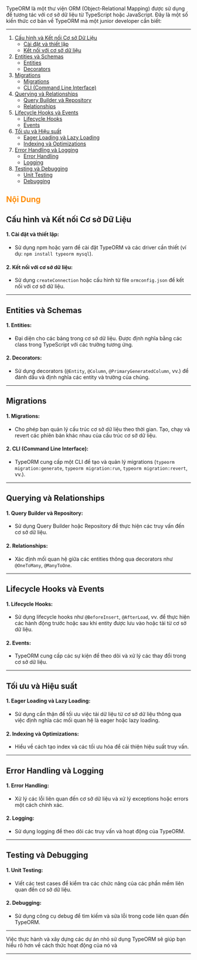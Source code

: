 TypeORM là một thư viện ORM (Object-Relational Mapping) được sử dụng để tương tác với cơ sở dữ liệu từ TypeScript hoặc JavaScript. Đây là một số kiến thức cơ bản về TypeORM mà một junior developer cần biết:

---

1. [Cấu hình và Kết nối Cơ sở Dữ Liệu](#cấu-hình-và-kết-nối-cơ-sở-dữ-liệu)
   - [Cài đặt và thiết lập](#1-cài-đặt-và-thiết-lập)
   - [Kết nối với cơ sở dữ liệu](#2-kết-nối-với-cơ-sở-dữ-liệu)
2. [Entities và Schemas](#entities-và-schemas)
   - [Entities](#1-entities)
   - [Decorators](#2-decorators)
3. [Migrations](#migrations)
   - [Migrations](#1-migrations)
   - [CLI (Command Line Interface)](#2-cli-command-line-interface)
4. [Querying và Relationships](#querying-và-relationships)
   - [Query Builder và Repository](#1-query-builder-và-repository)
   - [Relationships](#2-relationships)
5. [Lifecycle Hooks và Events](#lifecycle-hooks-và-events)
   - [Lifecycle Hooks](#1-lifecycle-hooks)
   - [Events](#2-events)
6. [Tối ưu và Hiệu suất](#tối-ưu-và-hiệu-suat)
   - [Eager Loading và Lazy Loading](#1-eager-loading-và-lazy-loading)
   - [Indexing và Optimizations](#2-indexing-và-optimizations)
7. [Error Handling và Logging](#error-handling-và-logging)
   - [Error Handling](#1-error-handling)
   - [Logging](#2-logging)
8. [Testing và Debugging](#testing-và-debugging)
   - [Unit Testing](#1-unit-testing)
   - [Debugging](#2-debugging)

<h2 style="color:#FF8C00; font-weight: bold;">Nội Dung</h2>

## Cấu hình và Kết nối Cơ sở Dữ Liệu

#### 1. **Cài đặt và thiết lập:**

- Sử dụng npm hoặc yarn để cài đặt TypeORM và các driver cần thiết (ví dụ: `npm install typeorm mysql`).

#### 2. **Kết nối với cơ sở dữ liệu:**

- Sử dụng `createConnection` hoặc cấu hình từ file `ormconfig.json` để kết nối với cơ sở dữ liệu.

---

## Entities và Schemas

#### 1. **Entities:**

- Đại diện cho các bảng trong cơ sở dữ liệu. Được định nghĩa bằng các class trong TypeScript với các trường tương ứng.

#### 2. **Decorators:**

- Sử dụng decorators (`@Entity`, `@Column`, `@PrimaryGeneratedColumn`, vv.) để đánh dấu và định nghĩa các entity và trường của chúng.

---

## Migrations

#### 1. **Migrations:**

- Cho phép bạn quản lý cấu trúc cơ sở dữ liệu theo thời gian. Tạo, chạy và revert các phiên bản khác nhau của cấu trúc cơ sở dữ liệu.

#### 2. **CLI (Command Line Interface):**

- TypeORM cung cấp một CLI để tạo và quản lý migrations (`typeorm migration:generate`, `typeorm migration:run`, `typeorm migration:revert`, vv.).

---

## Querying và Relationships

#### 1. **Query Builder và Repository:**

- Sử dụng Query Builder hoặc Repository để thực hiện các truy vấn đến cơ sở dữ liệu.

#### 2. **Relationships:**

- Xác định mối quan hệ giữa các entities thông qua decorators như `@OneToMany`, `@ManyToOne`.

---

## Lifecycle Hooks và Events

#### 1. **Lifecycle Hooks:**

- Sử dụng lifecycle hooks như `@BeforeInsert`, `@AfterLoad`, vv. để thực hiện các hành động trước hoặc sau khi entity được lưu vào hoặc tải từ cơ sở dữ liệu.

#### 2. **Events:**

- TypeORM cung cấp các sự kiện để theo dõi và xử lý các thay đổi trong cơ sở dữ liệu.

---

## Tối ưu và Hiệu suất

#### 1. **Eager Loading và Lazy Loading:**

- Sử dụng cẩn thận để tối ưu việc tải dữ liệu từ cơ sở dữ liệu thông qua việc định nghĩa các mối quan hệ là eager hoặc lazy loading.

#### 2. **Indexing và Optimizations:**

- Hiểu về cách tạo index và các tối ưu hóa để cải thiện hiệu suất truy vấn.

---

## Error Handling và Logging

#### 1. **Error Handling:**

- Xử lý các lỗi liên quan đến cơ sở dữ liệu và xử lý exceptions hoặc errors một cách chính xác.

#### 2. **Logging:**

- Sử dụng logging để theo dõi các truy vấn và hoạt động của TypeORM.

---

## Testing và Debugging

#### 1. **Unit Testing:**

- Viết các test cases để kiểm tra các chức năng của các phần mềm liên quan đến cơ sở dữ liệu.

#### 2. **Debugging:**

- Sử dụng công cụ debug để tìm kiếm và sửa lỗi trong code liên quan đến TypeORM.

---

Việc thực hành và xây dựng các dự án nhỏ sử dụng TypeORM sẽ giúp bạn hiểu rõ hơn về cách thức hoạt động của nó và

---
